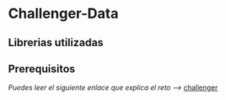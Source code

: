 # Challenger-Data
## Librerias utilizadas
## Prerequisitos
*Puedes leer el siguiente enlace que explica el reto -->*
[challenger](desafio.md)
